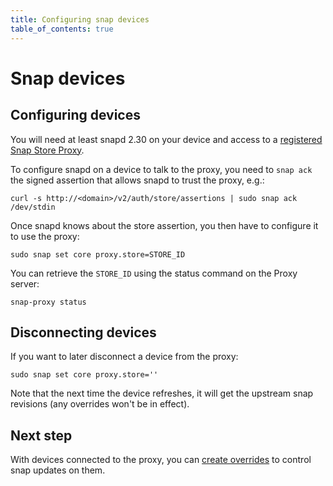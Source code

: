 ```yaml
---
title: Configuring snap devices
table_of_contents: true
---
```


# Snap devices

## Configuring devices

You will need at least snapd 2.30 on your device and access to a
 [registered Snap Store Proxy](register.html).

To configure snapd on a device to talk to the proxy, you need to `snap
ack` the signed assertion that allows snapd to trust the proxy, e.g.:

    curl -s http://<domain>/v2/auth/store/assertions | sudo snap ack /dev/stdin

Once snapd knows about the store assertion, you then have to configure it to use the proxy:

    sudo snap set core proxy.store=STORE_ID

You can retrieve the `STORE_ID` using the status command on the Proxy server:

    snap-proxy status

## Disconnecting devices

If you want to later disconnect a device from the proxy:

    sudo snap set core proxy.store=''

Note that the next time the device refreshes, it will get the upstream
snap revisions (any overrides won't be in effect).

## Next step

With devices connected to the proxy, you can [create
overrides](overrides.md) to control snap updates on them.
